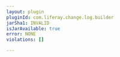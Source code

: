 ```yaml
---
layout: plugin
pluginId: com.liferay.change.log.builder
jarSha1: INVALID
isJarAvailable: true
error: NONE
violations: []

---
```

